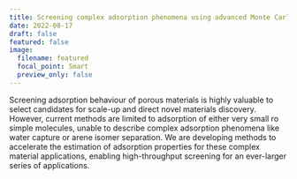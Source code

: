```yaml
---
title: Screening complex adsorption phenomena using advanced Monte Carlo simulations
date: 2022-08-17
draft: false
featured: false
image:
  filename: featured
  focal_point: Smart
  preview_only: false
---
```


Screening adsorption behaviour of porous materials is highly valuable to select candidates for scale-up and direct novel materials discovery. 
However, current methods are limited to adsorption of either very small ro simple molecules, unable to describe complex adsorption phenomena like water capture or arene isomer separation. 
We are developing methods to accelerate the estimation of adsorption properties for these complex material applications, enabling high-throughput screening for an ever-larger series of applications.